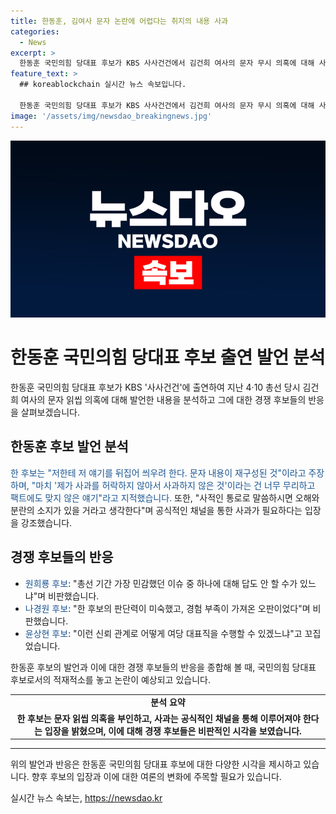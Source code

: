 ```yaml
---
title: 한동훈, 김여사 문자 논란에 어렵다는 취지의 내용 사과
categories:
  - News
excerpt: >
  한동훈 국민의힘 당대표 후보가 KBS 사사건건에서 김건희 여사의 문자 무시 의혹에 대해 사적인 통로로 소통하면 오해 소지가 있다고 반박하며 공적인 채널을 통해 강력한 사과를 요청했음에도 불구하고 말씀해도 오해와 분란의 소지가 있다고 주장했다. 이에 원희룡 후보는 가장 민감한 이슈인데 답도 안하나, 나경원 후보는 미숙하고 경험 부족이 가져온 오판이라며 비판했고, 윤상현 후보는 이런 신뢰 관계로 대표직 수행하나라고 꼬집었다.
feature_text: >
  ## koreablockchain 실시간 뉴스 속보입니다.

  한동훈 국민의힘 당대표 후보가 KBS 사사건건에서 김건희 여사의 문자 무시 의혹에 대해 사적인 통로로 소통하면 오해 소지가 있다고 반박하며 공적인 채널을 통해 강력한 사과를 요청했음에도 불구하고 말씀해도 오해와 분란의 소지가 있다고 주장했다. 이에 원희룡 후보는 가장 민감한 이슈인데 답도 안하나, 나경원 후보는 미숙하고 경험 부족이 가져온 오판이라며 비판했고, 윤상현 후보는 이런 신뢰 관계로 대표직 수행하나라고 꼬집었다.
image: '/assets/img/newsdao_breakingnews.jpg'
---
```


<p><img src="/assets/img/newsdao_breakingnews.jpg" alt="koreablockchain 속보" /></p>

<h1>한동훈 국민의힘 당대표 후보 출연 발언 분석</h1>

<p data-ke-size="size16">한동훈 국민의힘 당대표 후보가 KBS '사사건건'에 출연하여 지난 4·10 총선 당시 김건희 여사의 문자 읽씹 의혹에 대해 발언한 내용을 분석하고 그에 대한 경쟁 후보들의 반응을 살펴보겠습니다.</p>

<h2 data-ke-size="size26">한동훈 후보 발언 분석</h2>

<p><span style="color: #1a5490;">한 후보는 "저한테 저 얘기를 뒤집어 씌우려 한다. 문자 내용이 재구성된 것"이라고 주장하며, "마치 '제가 사과를 허락하지 않아서 사과하지 않은 것'이라는 건 너무 무리하고 팩트에도 맞지 않은 얘기"라고 지적했습니다.</span> 또한, "사적인 통로로 말씀하시면 오해와 분란의 소지가 있을 거라고 생각한다"며 공식적인 채널을 통한 사과가 필요하다는 입장을 강조했습니다.</p>

<h2 data-ke-size="size26">경쟁 후보들의 반응</h2>

<ul>
  <li><span style="color: #1a5490;">원희룡 후보</span>: "총선 기간 가장 민감했던 이슈 중 하나에 대해 답도 안 할 수가 있느냐"며 비판했습니다.</li>
  <li><span style="color: #1a5490;">나경원 후보</span>: "한 후보의 판단력이 미숙했고, 경험 부족이 가져온 오판이었다"며 비판했습니다.</li>
  <li><span style="color: #1a5490;">윤상현 후보</span>: "이런 신뢰 관계로 어떻게 여당 대표직을 수행할 수 있겠느냐"고 꼬집었습니다.</li>
</ul>

<p data-ke-size="size16">한동훈 후보의 발언과 이에 대한 경쟁 후보들의 반응을 종합해 볼 때, 국민의힘 당대표 후보로서의 적재적소를 놓고 논란이 예상되고 있습니다.</p>

<table>
  <tr>
    <td style="text-align: center; height: 17px;"><b>분석 요약</b></td>
  </tr>
  <tr>
    <td style="text-align: center; height: 17px;"><b>한 후보는 문자 읽씹 의혹을 부인하고, 사과는 공식적인 채널을 통해 이루어져야 한다는 입장을 밝혔으며, 이에 대해 경쟁 후보들은 비판적인 시각을 보였습니다.</b></td>
  </tr>
</table>

<hr>

<p data-ke-size="size16">위의 발언과 반응은 한동훈 국민의힘 당대표 후보에 대한 다양한 시각을 제시하고 있습니다. 향후 후보의 입장과 이에 대한 여론의 변화에 주목할 필요가 있습니다.</p>
실시간 뉴스 속보는, <a href="https://newsdao.kr" rel="dofollow">https://newsdao.kr</a>


